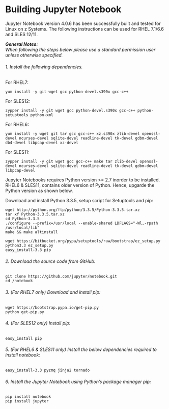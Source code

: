 # Building Jupyter Notebook
Jupyter Notebook version 4.0.6 has been successfully built and tested for Linux on z Systems. The following instructions can be used for RHEL 7.1/6.6 and SLES 12/11.

_**General Notes:**_ 	 
_When following the steps below please use a standard permission user unless otherwise specified._


###### 1. Install the following dependencies.

For RHEL7:

    yum install -y git wget gcc python-devel.s390x gcc-c++

For SLES12:

    zypper install -y git wget gcc python-devel.s390x gcc-c++ python-setuptools python-xml

For RHEL6:

    yum install -y wget git tar gcc gcc-c++ xz.s390x zlib-devel openssl-devel ncurses-devel sqlite-devel readline-devel tk-devel gdbm-devel db4-devel libpcap-devel xz-devel
    
For SLES11: 

    zypper install -y git wget gcc gcc-c++ make tar zlib-devel openssl-devel ncurses-devel sqlite-devel readline-devel tk-devel gdbm-devel libpcap-devel

Jupyter Notebooks requires Python version >= 2.7 inorder to be installed. 
RHEL6 & SLES11, contains older version of Python. Hence, upgarde the Python version as shown below.

Download and install Python 3.3.5, setup script for Setuptools and pip:		

	wget http://python.org/ftp/python/3.3.5/Python-3.3.5.tar.xz
	tar xf Python-3.3.5.tar.xz
	cd Python-3.3.5
	./configure --prefix=/usr/local --enable-shared LDFLAGS="-Wl,-rpath /usr/local/lib"
	make && make altinstall
	
	wget https://bitbucket.org/pypa/setuptools/raw/bootstrap/ez_setup.py
	python3.3 ez_setup.py
	easy_install-3.3 pip

###### 2. Download the source code from GitHub:
	git clone https://github.com/jupyter/notebook.git
	cd /notebook

###### 3. (For RHEL7 only) Download and install pip:
	wget https://bootstrap.pypa.io/get-pip.py
	python get-pip.py
	
###### 4. (For SLES12 only) Install pip:
	easy_install pip

###### 5. (For RHEL6 & SLES11 only) Install the below dependencies required to install notebook:
	easy_install-3.3 pyzmq jinja2 tornado
	
###### 6. Install the Jupyter Notebook using Python’s package manager pip:
	pip install notebook 
	pip install jupyter
